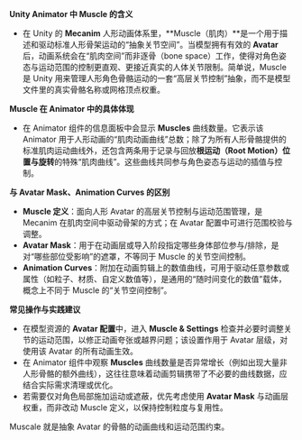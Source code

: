 **Unity Animator 中 Muscle 的含义**

- 在 Unity 的 **Mecanim** 人形动画体系里，**Muscle（肌肉）**是一个用于描述和驱动标准人形骨架运动的“抽象关节空间”。当模型拥有有效的 **Avatar** 后，动画系统会在“肌肉空间”而非逐骨（bone space）工作，使得对角色姿态与运动范围的控制更直观、更接近真实的人体关节限制。简单说，Muscle 是 Unity 用来管理人形角色骨骼运动的一套“高层关节控制”抽象，而不是模型文件里的真实骨骼名称或网格顶点权重。

**Muscle 在 Animator 中的具体体现**

- 在 Animator 组件的信息面板中会显示 **Muscles** 曲线数量。它表示该 Animator 用于人形动画的“肌肉动画曲线”总数；除了为所有人形骨骼提供的标准肌肉运动曲线外，还包含两条用于记录与回放**根运动（Root Motion）位置与旋转**的特殊“肌肉曲线”。这些曲线共同参与角色姿态与运动的插值与控制。

**与 Avatar Mask、Animation Curves 的区别**

- **Muscle 定义**：面向人形 Avatar 的高层关节控制与运动范围管理，是 Mecanim 在肌肉空间中驱动骨架的方式；在 Avatar 配置中可进行范围校验与调整。  
- **Avatar Mask**：用于在动画层或导入阶段指定哪些身体部位参与/排除，是对“哪些部位受影响”的遮罩，不等同于 Muscle 的关节空间控制。  
- **Animation Curves**：附加在动画剪辑上的数值曲线，可用于驱动任意参数或属性（如粒子、材质、自定义数值等），是通用的“随时间变化的数值”载体，概念上不同于 Muscle 的“关节空间控制”。

**常见操作与实践建议**

- 在模型资源的 **Avatar 配置**中，进入 **Muscle & Settings** 检查并必要时调整关节的运动范围，以修正动画夸张或越界问题；该设置作用于 Avatar 层级，对使用该 Avatar 的所有动画生效。  
- 在 Animator 组件中观察 **Muscles** 曲线数量是否异常增长（例如出现大量非人形骨骼的额外曲线），这往往意味着动画剪辑携带了不必要的曲线数据，应结合实际需求清理或优化。  
- 若需要仅对角色局部施加运动或遮蔽，优先考虑使用 **Avatar Mask** 与动画层权重，而非改动 Muscle 定义，以保持控制粒度与复用性。

Muscale 就是抽象 Avatar 的骨骼的动画曲线和运动范围约束。
